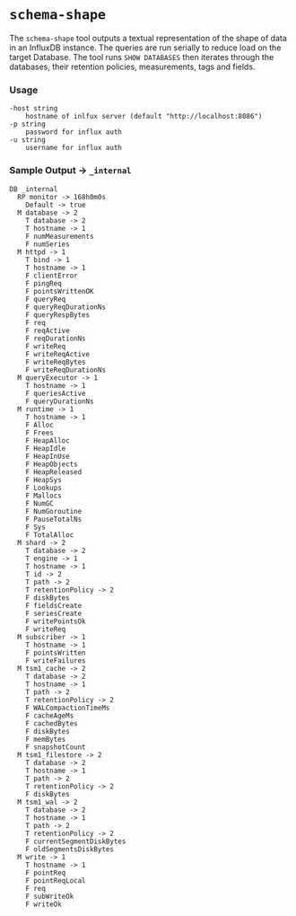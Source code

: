 #  `schema-shape`

The `schema-shape` tool outputs a textual representation of the shape of data in an InfluxDB instance. The queries are run serially to reduce load on the target Database. The tool runs `SHOW DATABASES` then iterates through the databases, their retention policies, measurements, tags and fields.

### Usage 

```
-host string
    hostname of inlfux server (default "http://localhost:8086")
-p string
    password for influx auth
-u string
    username for influx auth
```

### Sample Output -> `_internal`

```
DB _internal
  RP monitor -> 168h0m0s
    Default -> true
  M database -> 2
    T database -> 2
    T hostname -> 1
    F numMeasurements
    F numSeries
  M httpd -> 1
    T bind -> 1
    T hostname -> 1
    F clientError
    F pingReq
    F pointsWrittenOK
    F queryReq
    F queryReqDurationNs
    F queryRespBytes
    F req
    F reqActive
    F reqDurationNs
    F writeReq
    F writeReqActive
    F writeReqBytes
    F writeReqDurationNs
  M queryExecutor -> 1
    T hostname -> 1
    F queriesActive
    F queryDurationNs
  M runtime -> 1
    T hostname -> 1
    F Alloc
    F Frees
    F HeapAlloc
    F HeapIdle
    F HeapInUse
    F HeapObjects
    F HeapReleased
    F HeapSys
    F Lookups
    F Mallocs
    F NumGC
    F NumGoroutine
    F PauseTotalNs
    F Sys
    F TotalAlloc
  M shard -> 2
    T database -> 2
    T engine -> 1
    T hostname -> 1
    T id -> 2
    T path -> 2
    T retentionPolicy -> 2
    F diskBytes
    F fieldsCreate
    F seriesCreate
    F writePointsOk
    F writeReq
  M subscriber -> 1
    T hostname -> 1
    F pointsWritten
    F writeFailures
  M tsm1_cache -> 2
    T database -> 2
    T hostname -> 1
    T path -> 2
    T retentionPolicy -> 2
    F WALCompactionTimeMs
    F cacheAgeMs
    F cachedBytes
    F diskBytes
    F memBytes
    F snapshotCount
  M tsm1_filestore -> 2
    T database -> 2
    T hostname -> 1
    T path -> 2
    T retentionPolicy -> 2
    F diskBytes
  M tsm1_wal -> 2
    T database -> 2
    T hostname -> 1
    T path -> 2
    T retentionPolicy -> 2
    F currentSegmentDiskBytes
    F oldSegmentsDiskBytes
  M write -> 1
    T hostname -> 1
    F pointReq
    F pointReqLocal
    F req
    F subWriteOk
    F writeOk
```